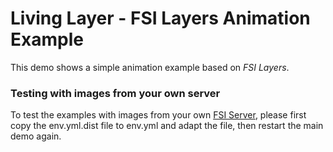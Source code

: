 # Living Layer - FSI Layers Animation Example

This demo shows a simple animation example based on *FSI Layers*.


### Testing with images from  your own server

To test the examples with images from your own [FSI Server](https://www.neptunelabs.com/fsi-server/), please first copy the env.yml.dist file to env.yml and adapt the file, then restart the main demo again.
